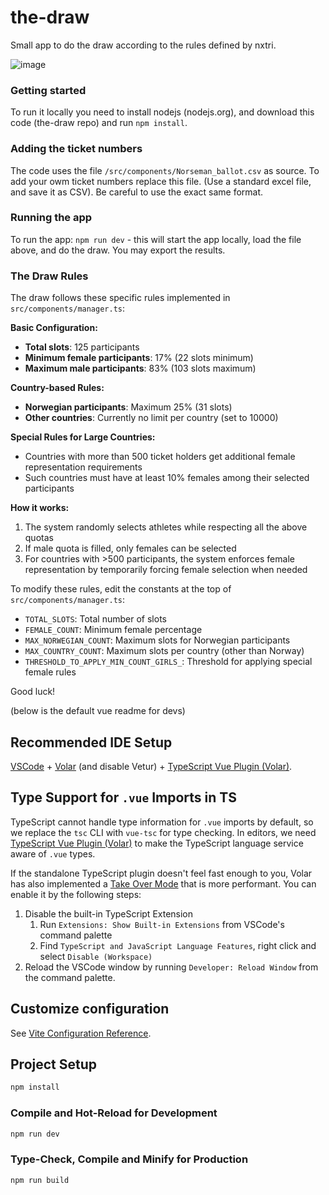 # the-draw

Small app to do the draw according to the rules defined by nxtri.

![image](https://user-images.githubusercontent.com/1328417/201855087-2a3698bd-88d3-4430-8591-2cbee740e3b4.png)


### Getting started
To run it locally you need to install nodejs (nodejs.org), and download this code (the-draw repo) and run `npm install`. 

### Adding the ticket numbers
The code uses the file `/src/components/Norseman_ballot.csv` as source. To add your owm ticket numbers replace this file. (Use a standard excel file, and save it as CSV). Be careful to use the exact same format.

### Running the app
To run the app: `npm run dev` - this will start the app locally, load the file above, and do the draw. You may export the results.

### The Draw Rules
The draw follows these specific rules implemented in `src/components/manager.ts`:

**Basic Configuration:**
- **Total slots**: 125 participants
- **Minimum female participants**: 17% (22 slots minimum)
- **Maximum male participants**: 83% (103 slots maximum)

**Country-based Rules:**
- **Norwegian participants**: Maximum 25% (31 slots)
- **Other countries**: Currently no limit per country (set to 10000)

**Special Rules for Large Countries:**
- Countries with more than 500 ticket holders get additional female representation requirements
- Such countries must have at least 10% females among their selected participants

**How it works:**
1. The system randomly selects athletes while respecting all the above quotas
2. If male quota is filled, only females can be selected
3. For countries with >500 participants, the system enforces female representation by temporarily forcing female selection when needed

To modify these rules, edit the constants at the top of `src/components/manager.ts`:
- `TOTAL_SLOTS`: Total number of slots
- `FEMALE_COUNT`: Minimum female percentage  
- `MAX_NORWEGIAN_COUNT`: Maximum slots for Norwegian participants
- `MAX_COUNTRY_COUNT`: Maximum slots per country (other than Norway)
- `THRESHOLD_TO_APPLY_MIN_COUNT_GIRLS_`: Threshold for applying special female rules

Good luck!

(below is the default vue readme for devs)

## Recommended IDE Setup

[VSCode](https://code.visualstudio.com/) + [Volar](https://marketplace.visualstudio.com/items?itemName=Vue.volar) (and disable Vetur) + [TypeScript Vue Plugin (Volar)](https://marketplace.visualstudio.com/items?itemName=Vue.vscode-typescript-vue-plugin).

## Type Support for `.vue` Imports in TS

TypeScript cannot handle type information for `.vue` imports by default, so we replace the `tsc` CLI with `vue-tsc` for type checking. In editors, we need [TypeScript Vue Plugin (Volar)](https://marketplace.visualstudio.com/items?itemName=Vue.vscode-typescript-vue-plugin) to make the TypeScript language service aware of `.vue` types.

If the standalone TypeScript plugin doesn't feel fast enough to you, Volar has also implemented a [Take Over Mode](https://github.com/johnsoncodehk/volar/discussions/471#discussioncomment-1361669) that is more performant. You can enable it by the following steps:

1. Disable the built-in TypeScript Extension
    1) Run `Extensions: Show Built-in Extensions` from VSCode's command palette
    2) Find `TypeScript and JavaScript Language Features`, right click and select `Disable (Workspace)`
2. Reload the VSCode window by running `Developer: Reload Window` from the command palette.

## Customize configuration

See [Vite Configuration Reference](https://vitejs.dev/config/).

## Project Setup

```sh
npm install
```

### Compile and Hot-Reload for Development

```sh
npm run dev
```

### Type-Check, Compile and Minify for Production

```sh
npm run build
```
